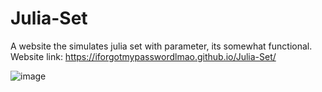 # Julia-Set
A website the simulates julia set with parameter, its somewhat functional. Website link: <https://iforgotmypasswordlmao.github.io/Julia-Set/>

![image](https://github.com/user-attachments/assets/2cec8fbe-1523-4f50-a3d7-ae6ce6c54287)
